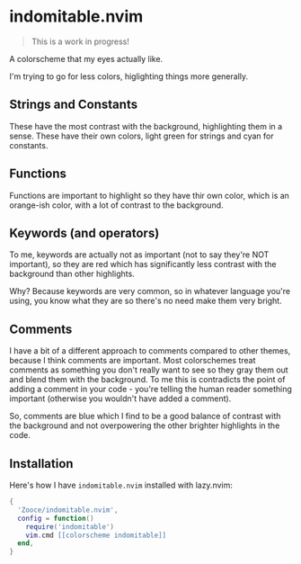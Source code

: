 # indomitable.nvim

> This is a work in progress!

A colorscheme that my eyes actually like.

I'm trying to go for less colors, higlighting things more generally.

## Strings and Constants

These have the most contrast with the background, highlighting them in a sense. These have their own colors, light green for strings and cyan for constants.

## Functions

Functions are important to highlight so they have thir own color, which is an orange-ish color, with a lot of contrast to the background.

## Keywords (and operators)

To me, keywords are actually not as important (not to say they're NOT important), so they are red which has significantly less contrast with the background than other highlights.

Why? Because keywords are very common, so in whatever language you're using, you know what they are so there's no need make them very bright.

## Comments

I have a bit of a different approach to comments compared to other themes, because I think comments are important. Most colorschemes treat comments as something you don't really want to see so they gray them out and blend them with the background. To me this is contradicts the point of adding a comment in your code - you're telling the human reader something important (otherwise you wouldn't have added a comment).

So, comments are blue which I find to be a good balance of contrast with the background and not overpowering the other brighter highlights in the code.

## Installation

Here's how I have `indomitable.nvim` installed with lazy.nvim:

```lua
{
  'Zooce/indomitable.nvim',
  config = function()
    require('indomitable')
    vim.cmd [[colorscheme indomitable]]
  end,
}
```
